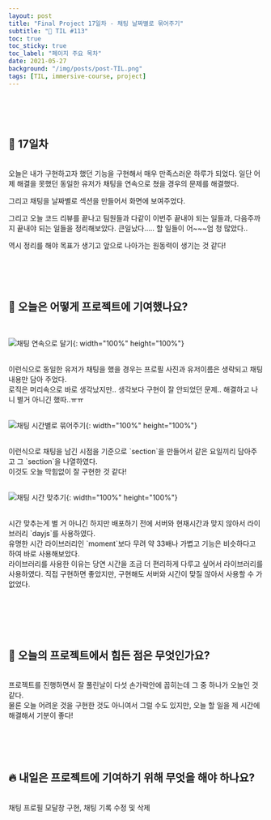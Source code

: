 ```yaml
---
layout: post
title: "Final Project 17일차 - 채팅 날짜별로 묶어주기"
subtitle: "📅 TIL #113"
toc: true
toc_sticky: true
toc_label: "페이지 주요 목차"
date: 2021-05-27
background: "/img/posts/post-TIL.png"
tags: [TIL, immersive-course, project]
---
```


<br/>
<br/>
<br/>

## 🔔 17일차

<br/>
오늘은 내가 구현하고자 했던 기능을 구현해서 매우 만족스러운 하루가 되었다. 일단 어제 해결을 못했던 동일한 유저가 채팅을 연속으로 쳤을 경우의 문제를 해결했다.

그리고 채팅을 날짜별로 섹션을 만들어서 화면에 보여주었다.

그리고 오늘 코드 리뷰를 끝나고 팀원들과 다같이 이번주 끝내야 되는 일들과, 다음주까지 끝내야 되는 일들을 정리해보았다. 큰일났다..... 할 일들이 어~~~엄 청 많았다..

역시 정리를 해야 목표가 생기고 앞으로 나아가는 원동력이 생기는 것 같다!

<br/>
<br/>
<br/>

## 💪 오늘은 어떻게 프로젝트에 기여했나요?

<br/>

![채팅 연속으로 달기](https://user-images.githubusercontent.com/75570915/119833197-ddca5d00-bf39-11eb-9b72-89c9d44e1cbf.gif){: width="100%" height="100%"}

<br/>
이런식으로 동일한 유저가 채팅을 했을 경우는 프로필 사진과 유저이름은 생략되고 채팅 내용만 담아 주었다.

<br/>
로직은 머리속으로 바로 생각났지만.. 생각보다 구현이 잘 안되었던 문제.. 해결하고 나니 별거 아니긴 했따..ㅠㅠ

<br/>
<br/>

![채팅 시간별로 묶어주기](https://user-images.githubusercontent.com/75570915/119833195-dd31c680-bf39-11eb-8de8-36b9d92b5555.gif){: width="100%" height="100%"}

<br/>
이런식으로 채팅을 남긴 시점을 기준으로 `section`을 만들어서 같은 요일끼리 담아주고 그 `section`을 나열하였다.

<br/>
이것도 오늘 막힘없이 잘 구현한 것 같다!

<br/>
<br/>

![채팅 시간 맞추기](https://user-images.githubusercontent.com/75570915/119833192-dc009980-bf39-11eb-8c21-22fe44458a3a.gif){: width="100%" height="100%"}

<br/>
시간 맞추는게 별 거 아니긴 하지만 배포하기 전에 서버와 현재시간과 맞지 않아서 라이브러리 `dayjs`를 사용하였다.

<br/>
유명한 시간 라이브러리인 `moment`보다 무려 약 33배나 가볍고 기능은 비슷하다고 하여 바로 사용해보았다.

<br/>
라이브러리를 사용한 이유는 당연 시간을 조금 더 편리하게 다루고 싶어서 라이브러리를 사용하였다. 직접 구현하면 좋았지만, 구현해도 서버와 시간이 맞질 않아서 사용할 수 가 없었다.

<br/>
<br/>
<br/>
<br/>
<br/>
<br/>

## 🤔 오늘의 프로젝트에서 힘든 점은 무엇인가요?

<br/>
프로젝트를 진행하면서 잘 풀린날이 다섯 손가락안에 꼽히는데 그 중 하나가 오늘인 것 같다.

<br/>
물론 오늘 어려운 것을 구현한 것도 아니여서 그럴 수도 있지만, 오늘 할 일을 제 시간에 해결해서 기분이 좋다!

<br/>
<br/>
<br/>
<br/>
<br/>

## 🔥 내일은 프로젝트에 기여하기 위해 무엇을 해야 하나요?

<br/>
채팅 프로필 모달창 구현, 채팅 기록 수정 및 삭제

<br/>
<br/>
<br/>
<br/>
<br/>
<br/>
